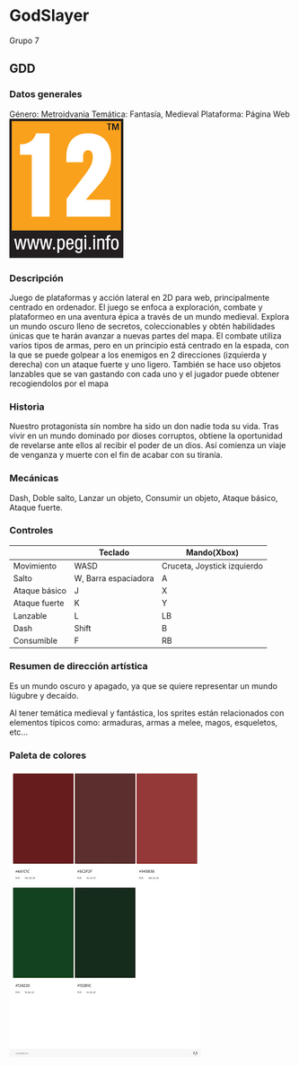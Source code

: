 # GodSlayer

Grupo 7

<h2>GDD</h2>

<h3>Datos generales</h3>

Género: Metroidvania
Temática: Fantasía, Medieval
Plataforma: Página Web
![PEGI 12](./assets/sprites/pegi.png)

<h3>Descripción</h3>

Juego de plataformas y acción lateral en 2D para web, principalmente centrado en ordenador. El juego se enfoca a exploración, combate y plataformeo en una aventura épica a través de un mundo medieval. Explora un mundo oscuro lleno de secretos, coleccionables y obtén habilidades únicas que te harán avanzar a nuevas partes del mapa. El combate utiliza varios tipos de armas, pero en un principio está centrado en la espada, con la que se puede golpear a los enemigos en 2 direcciones (izquierda y derecha) con un ataque fuerte y uno ligero. También se hace uso objetos lanzables que se van gastando con cada uno y el jugador puede obtener recogiendolos por el mapa

<h3>Historia</h3>
Nuestro protagonista sin nombre ha sido un don nadie toda su vida. Tras vivir en un mundo dominado por dioses corruptos, obtiene la oportunidad de revelarse ante ellos al recibir el poder de un dios. Así comienza un viaje de venganza y muerte con el fin de acabar con su tiranía.
<h3>Mecánicas</h3>Dash, Doble salto, Lanzar un objeto, Consumir un objeto, Ataque básico, Ataque fuerte.

<h3>Controles</h3>

|              |Teclado              |Mando(Xbox)                |
|--------------|---------------------|---------------------------|              
|Movimiento    | WASD                |Cruceta, Joystick izquierdo|
|Salto         | W, Barra espaciadora| A                         |
|Ataque básico | J                   | X                         |
|Ataque fuerte | K                   | Y                         |
|Lanzable      | L                   | LB                        |
|Dash          | Shift               | B                         |
|Consumible    | F                   | RB                        |

<h3>Resumen de dirección artística</h3>

Es un mundo oscuro y apagado, ya que se quiere representar un mundo lúgubre y decaído.

Al tener temática medieval y fantástica, los sprites están relacionados con elementos típicos como: armaduras, armas a melee, magos, esqueletos, etc...

<h3>Paleta de colores</h3>

![paleta de colores](./assets/sprites/Paleta.jpg)





